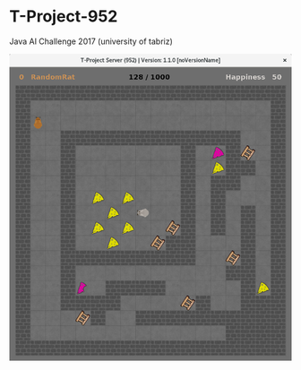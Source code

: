 # T-Project-952
Java AI Challenge 2017 (university of tabriz)

![Screenshot](screenshot/screenshot.png)
